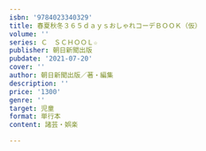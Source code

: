 ```yaml
---
isbn: '9784023340329'
title: 春夏秋冬３６５ｄａｙｓおしゃれコーデＢＯＯＫ（仮）
volume: ''
series: Ｃ　ＳＣＨＯＯＬ☆
publisher: 朝日新聞出版
pubdate: '2021-07-20'
cover: ''
author: 朝日新聞出版／著・編集
description: ''
price: '1300'
genre: ''
target: 児童
format: 単行本
content: 諸芸・娯楽

---
```


